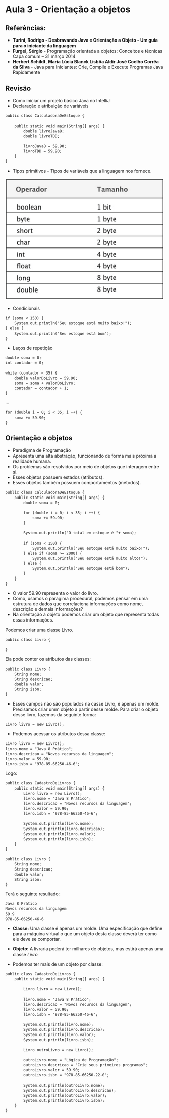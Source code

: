 # Aula 3 - Orientação a objetos

## Referências:
* __Turini, Rodrigo - Desbravando Java e Orientação a Objeto - Um guia para o iniciante da linguagem__
* __Furgei, Sérgio__ - Programação orientada a objetos: Conceitos e técnicas Capa comum – 31 março 2014
* __Herbert Schildt__, __Maria Lúcia Blanck Lisbôa Aldir José Coelho Corrêa da Silva__ - Java para Iniciantes: Crie, Compile e Execute Programas Java Rapidamente


## Revisão

* Como iniciar um projeto básico Java no IntelliJ
* Declaração e atribuição de variáveis
```
public class CalculadoraDeEstoque {

    public static void main(String[] args) {
        double livroJava8;
        double livroTDD;

        livroJava8 = 59.90;
        livroTDD = 59.90;
    }
}
```

* Tipos primitivos - Tipos de variáveis que a linguagem nos fornece.

![alt text](img1.png "Tipos")

* Condicionais

```
if (soma < 150) {
    System.out.println("Seu estoque está muito baixo!");
} else {
    System.out.println("Seu estoque está bom");
}
```


* Laços de repetição

```
double soma = 0;
int contador = 0;

while (contador < 35) {
    double valorDoLivro = 59.90;
    soma = soma + valorDoLivro;
    contador = contador + 1;
}
```

...


```
for (double i = 0; i < 35; i ++) {
    soma += 59.90;
}
```


## Orientação a objetos

* Paradigma de Programação
* Apresenta uma alta abstração, funcionando de forma mais próxima a realidade humana.
* Os problemas são resolvidos por meio de objetos que interagem entre si.
* Esses objetos possuem estados (atributos).
* Esses objetos também possuem comportamentos (métodos).


```
public class CalculadoraDeEstoque {
    public static void main(String[] args) {
        double soma = 0;

        for (double i = 0; i < 35; i ++) {
            soma += 59.90;
        }

        System.out.println("O total em estoque é "+ soma);

        if (soma < 150) {
            System.out.println("Seu estoque está muito baixo!");
        } else if (soma >= 2000) {
            System.out.println("Seu estoque está muito alto!");
        } else {
            System.out.println("Seu estoque está bom");
        }
    }
}
```

* O valor 59.90 representa o valor do livro.
* Como, usamos o paragima procedural, podemos pensar em uma estrutura de dados que correlaciona informações como nome, descrição e demais informações?
* Na orientação a objeto podemos criar um objeto que representa todas essas informações.

Podemos criar uma classe Livro.

```
public class Livro {

}
```

Ela pode conter os atributos das classes:


```
public class Livro {
    String nome;
    String descricao;
    double valor;
    String isbn;
}
```

* Esses campos não são populados na casse Livro, é apenas um molde. Precisamos criar umm objeto a partir desse molde. Para criar o objeto desse livro, fazemos da seguinte forma:

```
Livro livro = new Livro();
```

* Podemos acessar os atributos dessa classe:

```
Livro livro = new Livro();
livro.nome = "Java 8 Prático";
livro.descricao = "Novos recursos da linguagem";
livro.valor = 59.90;
livro.isbn = "978-85-66250-46-6";
```

Logo: 

```
public class CadastroDeLivros {
    public static void main(String[] args) {
        Livro livro = new Livro();
        livro.nome = "Java 8 Prático";
        livro.descricao = "Novos recursos da linguagem";
        livro.valor = 59.90;
        livro.isbn = "978-85-66250-46-6";

        System.out.println(livro.nome);
        System.out.println(livro.descricao);
        System.out.println(livro.valor);
        System.out.println(livro.isbn);
    }
}

public class Livro {
    String nome;
    String descricao;
    double valor;
    String isbn;
}
```

Terá o seguinte resultado:

```
Java 8 Prático
Novos recursos da linguagem
59.9
978-85-66250-46-6
```

* __Classe:__ Uma classe é apenas um molde. Uma especificação que define para a máquina virtual o que um objeto desta classe deverá ter como ele deve se comportar.
* __Objeto:__ A livraria poderá ter milhares de objetos, mas estirá apenas uma classe _Livro_


* Podemos ter mais de um objeto por classe: 

```
public class CadastroDeLivros {
    public static void main(String[] args) {
        
        Livro livro = new Livro();
        
        livro.nome = "Java 8 Prático";
        livro.descricao = "Novos recursos da linguagem";
        livro.valor = 59.90;
        livro.isbn = "978-85-66250-46-6";
        
        System.out.println(livro.nome);
        System.out.println(livro.descricao);
        System.out.println(livro.valor);
        System.out.println(livro.isbn);
        
        Livro outroLivro = new Livro();
        
        outroLivro.nome = "Lógica de Programação";
        outroLivro.descricao = "Crie seus primeiros programas";
        outroLivro.valor = 59.90;
        outroLivro.isbn = "978-85-66250-22-0";
        
        System.out.println(outroLivro.nome);
        System.out.println(outroLivro.descricao);
        System.out.println(outroLivro.valor);
        System.out.println(outroLivro.isbn);
    }
}
```